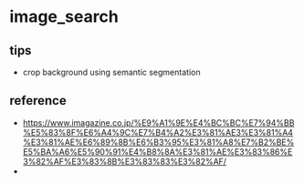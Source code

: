 # image_search
## tips
- crop background using semantic segmentation

## reference
- https://www.imagazine.co.jp/%E9%A1%9E%E4%BC%BC%E7%94%BB%E5%83%8F%E6%A4%9C%E7%B4%A2%E3%81%AE3%E3%81%A4%E3%81%AE%E6%89%8B%E6%B3%95%E3%81%A8%E7%B2%BE%E5%BA%A6%E5%90%91%E4%B8%8A%E3%81%AE%E3%83%86%E3%82%AF%E3%83%8B%E3%83%83%E3%82%AF/
- 
